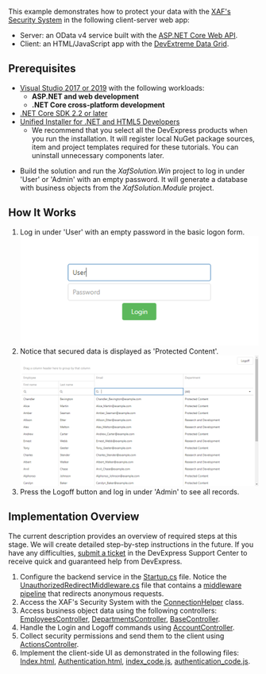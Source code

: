 This example demonstrates how to protect your data with the [XAF's Security System](https://docs.devexpress.com/eXpressAppFramework/113366/Concepts/Security-System/Security-System-Overview) in the following client-server web app:
 * Server: an OData v4 service built with the [ASP.NET Core Web API](https://docs.microsoft.com/en-us/aspnet/core/?view=aspnetcore-2.2).
 * Client: an HTML/JavaScript app with the [DevExtreme Data Grid](https://js.devexpress.com/Overview/DataGrid/).
 
## Prerequisites
* [Visual Studio 2017 or 2019](https://visualstudio.microsoft.com/vs/) with the following workloads:
  * **ASP.NET and web development**
  * **.NET Core cross-platform development**
* [.NET Core SDK 2.2 or later](https://www.microsoft.com/net/download/all)
* [Unified Installer for .NET and HTML5 Developers](https://www.devexpress.com/Products/Try/)
  * We recommend that you select all the DevExpress products when you run the installation. It will register local NuGet package sources, item and project templates required for these tutorials. You can uninstall unnecessary components later.
- Build the solution and run the *XafSolution.Win* project to log in under 'User' or 'Admin' with an empty password. It will generate a database with business objects from the *XafSolution.Module* project.

## How It Works

1. Log in under 'User' with an empty password in the basic logon form.
![](/images/ODataLoginPage.png)
2. Notice that secured data is displayed as 'Protected Content'.
![](/images/ODataListView.png)
3. Press the Logoff button and log in under 'Admin' to see all records.

## Implementation Overview
The current description provides an overview of required steps at this stage. We will create detailed step-by-step instructions in the future. If you have any difficulties, [submit a ticket](https://www.devexpress.com/ask) in the DevExpress Support Center to receive quick and guaranteed help from DevExpress.

1. Configure the backend service in the [Startup.cs](Startup.cs) file. Notice the [UnauthorizedRedirectMiddleware.cs](UnauthorizedRedirectMiddleware.cs) file that contains a [middleware pipeline](https://docs.microsoft.com/en-us/aspnet/core/fundamentals/middleware/?view=aspnetcore-2.2) that redirects anonymous requests.
2. Access the XAF's Security System with the [ConnectionHelper](Helpers/ConnectionHelper.cs) class.
3. Access business object data using the following controllers: [EmployeesController](Controllers/EmployeesController.cs), [DepartmentsController](Controllers/DepartmentsController.cs), [BaseController](Controllers/BaseController.cs).
4. Handle the Login and Logoff commands using [AccountController](Controllers/AccountController.cs).
5. Collect security permissions and send them to the client using [ActionsController](Controllers/ActionsController.cs).
6. Implement the client-side UI as demonstrated in the following files: [Index.html](wwwroot/Index.html), [Authentication.html](wwwroot/Authentication.html), [index_code.js](wwwroot/js/index_code.js), [authentication_code.js](wwwroot/js/authentication_code.js).
